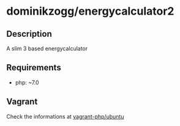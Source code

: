 # dominikzogg/energycalculator2

## Description

A slim 3 based energycalculator

## Requirements

 * php: ~7.0

## Vagrant

Check the informations at [vagrant-php/ubuntu][1]

[1]: https://github.com/vagrant-php/ubuntu

